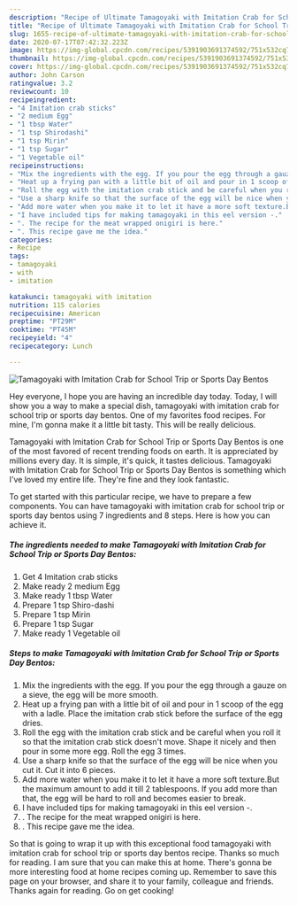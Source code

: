 ```yaml
---
description: "Recipe of Ultimate Tamagoyaki with Imitation Crab for School Trip or Sports Day Bentos"
title: "Recipe of Ultimate Tamagoyaki with Imitation Crab for School Trip or Sports Day Bentos"
slug: 1655-recipe-of-ultimate-tamagoyaki-with-imitation-crab-for-school-trip-or-sports-day-bentos
date: 2020-07-17T07:42:32.223Z
image: https://img-global.cpcdn.com/recipes/5391903691374592/751x532cq70/tamagoyaki-with-imitation-crab-for-school-trip-or-sports-day-bentos-recipe-main-photo.jpg
thumbnail: https://img-global.cpcdn.com/recipes/5391903691374592/751x532cq70/tamagoyaki-with-imitation-crab-for-school-trip-or-sports-day-bentos-recipe-main-photo.jpg
cover: https://img-global.cpcdn.com/recipes/5391903691374592/751x532cq70/tamagoyaki-with-imitation-crab-for-school-trip-or-sports-day-bentos-recipe-main-photo.jpg
author: John Carson
ratingvalue: 3.2
reviewcount: 10
recipeingredient:
- "4 Imitation crab sticks"
- "2 medium Egg"
- "1 tbsp Water"
- "1 tsp Shirodashi"
- "1 tsp Mirin"
- "1 tsp Sugar"
- "1 Vegetable oil"
recipeinstructions:
- "Mix the ingredients with the egg. If you pour the egg through a gauze on a sieve, the egg will be more smooth."
- "Heat up a frying pan with a little bit of oil and pour in 1 scoop of the egg with a ladle. Place the imitation crab stick before the surface of the egg dries."
- "Roll the egg with the imitation crab stick and be careful when you roll it so that the imitation crab stick doesn&#39;t move. Shape it nicely and then pour in some more egg. Roll the egg 3 times."
- "Use a sharp knife so that the surface of the egg will be nice when you cut it. Cut it into 6 pieces."
- "Add more water when you make it to let it have a more soft texture.But the maximum amount to add it till 2 tablespoons. If you add more than that, the egg will be hard to roll and becomes easier to break."
- "I have included tips for making tamagoyaki in this eel version -."
- ". The recipe for the meat wrapped onigiri is here."
- ". This recipe gave me the idea."
categories:
- Recipe
tags:
- tamagoyaki
- with
- imitation

katakunci: tamagoyaki with imitation 
nutrition: 115 calories
recipecuisine: American
preptime: "PT29M"
cooktime: "PT45M"
recipeyield: "4"
recipecategory: Lunch

---
```



![Tamagoyaki with Imitation Crab for School Trip or Sports Day Bentos](https://img-global.cpcdn.com/recipes/5391903691374592/751x532cq70/tamagoyaki-with-imitation-crab-for-school-trip-or-sports-day-bentos-recipe-main-photo.jpg)

Hey everyone, I hope you are having an incredible day today. Today, I will show you a way to make a special dish, tamagoyaki with imitation crab for school trip or sports day bentos. One of my favorites food recipes. For mine, I'm gonna make it a little bit tasty. This will be really delicious.



Tamagoyaki with Imitation Crab for School Trip or Sports Day Bentos is one of the most favored of recent trending foods on earth. It is appreciated by millions every day. It is simple, it's quick, it tastes delicious. Tamagoyaki with Imitation Crab for School Trip or Sports Day Bentos is something which I've loved my entire life. They're fine and they look fantastic.


To get started with this particular recipe, we have to prepare a few components. You can have tamagoyaki with imitation crab for school trip or sports day bentos using 7 ingredients and 8 steps. Here is how you can achieve it.

<!--inarticleads1-->

##### The ingredients needed to make Tamagoyaki with Imitation Crab for School Trip or Sports Day Bentos:

1. Get 4 Imitation crab sticks
1. Make ready 2 medium Egg
1. Make ready 1 tbsp Water
1. Prepare 1 tsp Shiro-dashi
1. Prepare 1 tsp Mirin
1. Prepare 1 tsp Sugar
1. Make ready 1 Vegetable oil




<!--inarticleads2-->

##### Steps to make Tamagoyaki with Imitation Crab for School Trip or Sports Day Bentos:

1. Mix the ingredients with the egg. If you pour the egg through a gauze on a sieve, the egg will be more smooth.
1. Heat up a frying pan with a little bit of oil and pour in 1 scoop of the egg with a ladle. Place the imitation crab stick before the surface of the egg dries.
1. Roll the egg with the imitation crab stick and be careful when you roll it so that the imitation crab stick doesn&#39;t move. Shape it nicely and then pour in some more egg. Roll the egg 3 times.
1. Use a sharp knife so that the surface of the egg will be nice when you cut it. Cut it into 6 pieces.
1. Add more water when you make it to let it have a more soft texture.But the maximum amount to add it till 2 tablespoons. If you add more than that, the egg will be hard to roll and becomes easier to break.
1. I have included tips for making tamagoyaki in this eel version -.
1. . The recipe for the meat wrapped onigiri is here.
1. . This recipe gave me the idea.




So that is going to wrap it up with this exceptional food tamagoyaki with imitation crab for school trip or sports day bentos recipe. Thanks so much for reading. I am sure that you can make this at home. There's gonna be more interesting food at home recipes coming up. Remember to save this page on your browser, and share it to your family, colleague and friends. Thanks again for reading. Go on get cooking!
